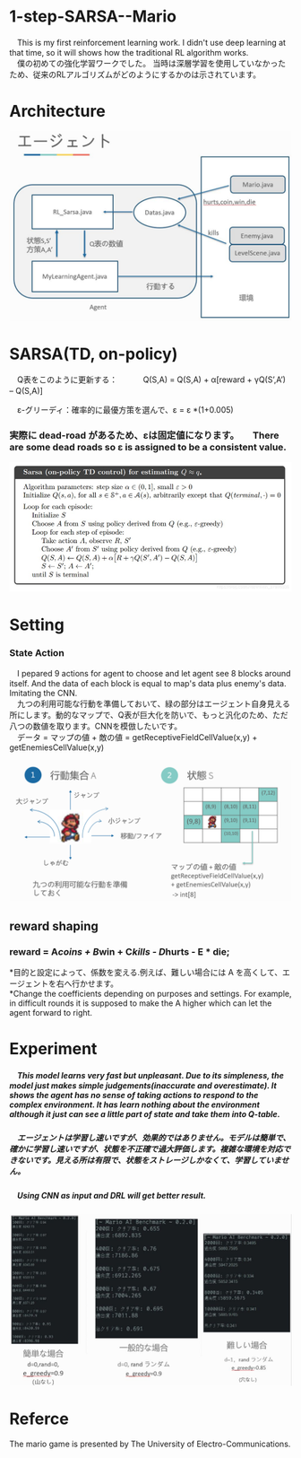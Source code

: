 # 1-step-SARSA--Mario
　This is my first reinforcement learning work. I didn't use deep learning at that time, so it will shows how the traditional RL algorithm works.  
　僕の初めての強化学習ワークでした。 当時は深層学習を使用していなかったため、従来のRLアルゴリズムがどのようにするかのは示されています。
# Architecture
![image](https://github.com/ZHONGJunjie86/1-step-SARSA--Mario/blob/master/illustrate/architecture.JPG)
# SARSA(TD, on-policy)
　Q表をこのように更新する：　　
　Q(S,A) = Q(S,A) + α[reward + γQ(S’,A’) – Q(S,A)]　  　

　ε-グリーディ：確率的に最優方策を選んで、ε = ε *(1+0.005)    
### 実際に dead-road があるため、εは固定値になります。　　There are some dead roads so ε is assigned to be a consistent value.
![image](https://github.com/ZHONGJunjie86/1-step-SARSA--Mario/blob/master/illustrate/sarsa.jpg)
# Setting
### State Action
　I pepared 9 actions for agent to choose and let agent see 8 blocks around itself.  And the data of each block is equal to map's data plus enemy's data. Imitating the CNN.  
　九つの利用可能な行動を準備しておいて、緑の部分はエージェント自身見える所にします。動的なマップで、Q表が巨大化を防いで、もっと汎化のため、ただ八つの数値を取ります。CNNを模倣したいです。    
　データ = マップの値 + 敵の値 = getReceptiveFieldCellValue(x,y) + getEnemiesCellValue(x,y)

![image](https://github.com/ZHONGJunjie86/1-step-SARSA--Mario/blob/master/illustrate/setting1.jpg)
## reward shaping
### reward = A*coins + B*win + C*kills - D*hurts -  E * die;  
*目的と設定によって、係数を変える.例えば、難しい場合には A を高くして、エージェントを右へ行かせます。  
*Change the coefficients depending on purposes and settings. For example, in difficult rounds it is supposed to make the A higher which can let the agent forward to right.
# Experiment
##### 　This model learns very fast but unpleasant. Due to its simpleness, the model just makes simple judgements(inaccurate and overestimate). It shows the agent has no sense of taking actions to respond to the complex environment. It has learn nothing about the environment although it just can see a little part of state and take them into Q-table.
##### 　エージェントは学習し速いですが、効果的ではありません。モデルは簡単で、確かに学習し速いですが、状態を不正確で過大評価します。複雑な環境を対応できないです。見える所は有限で、状態をストレージしかなくて、学習していません。
##### 　Using CNN as input and DRL will get better result.
![image](https://github.com/ZHONGJunjie86/1-step-SARSA--Mario/blob/master/illustrate/experiment.JPG)



# Referce  
The mario game is presented by The University of Electro-Communications.

